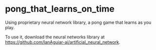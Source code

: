 # pong_that_learns_on_time
Using proprietary neural network library, a pong game that learns as you play.

To use it, download the neural networks library at https://github.com/IanAguiar-ai/artificial_neural_network.
